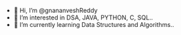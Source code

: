 - 👋 Hi, I’m @gnananveshReddy
- 👀 I’m interested in DSA, JAVA, PYTHON, C, SQL..
- 🌱 I’m currently learning Data Structures and Algorithms..
<!---
gnananveshReddy/gnananveshReddy is a ✨ special ✨ repository because its `README.md` (this file) appears on your GitHub profile.
You can click the Preview link to take a look at your changes.
--->
